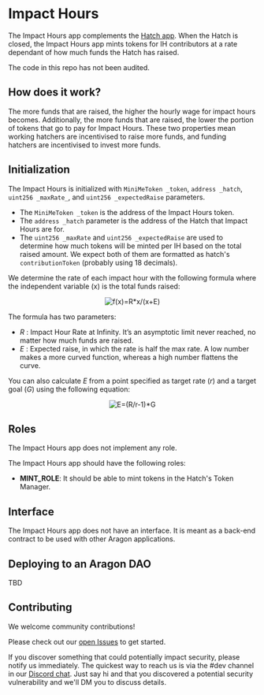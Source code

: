 # Impact Hours

The Impact Hours app complements the [Hatch app](https://github.com/commonsswarm/hatch-app). When the Hatch is closed, the Impact Hours app mints tokens for IH contributors at a rate dependant of how much funds the Hatch has raised.

The code in this repo has not been audited.

## How does it work?

The more funds that are raised, the higher the hourly wage for impact hours becomes. Additionally, the more funds that are raised, the lower the portion of tokens that go to pay for Impact Hours. These two properties mean working hatchers are incentivised to raise more funds, and funding hatchers are incentivised to invest more funds.

## Initialization

The Impact Hours is initialized with `MiniMeToken _token`, `address _hatch`, `uint256 _maxRate_`, and `uint256 _expectedRaise` parameters.
- The `MiniMeToken _token` is the address of the Impact Hours token.
- The `address _hatch` parameter is the address of the Hatch that Impact Hours are for.
- The `uint256 _maxRate` and `uint256 _expectedRaise` are used to determine how much tokens will be minted per IH based on the total raised amount. We expect both of them are formatted as hatch's `contributionToken` (probably using 18 decimals).

We determine the rate of each impact hour with the following formula where the independent variable (x) is the total funds raised:

<p align="center"><img alt="f(x)=R*x/(x+E)" src="https://render.githubusercontent.com/render/math?math=f(x)=R\frac{x}{x%2bE}" /></p>

The formula has two parameters:
* _R_ : Impact Hour Rate at Infinity. It’s an asymptotic limit never reached, no matter how much funds are raised.
* _E_ : Expected raise, in which the rate is half the max rate. A low number makes a more curved function, whereas a high number flattens the curve.

You can also calculate _E_ from a point specified as target rate (_r_) and a target goal (_G_) using the following equation:

<p align="center"><img alt="E=(R/r-1)*G" src="https://render.githubusercontent.com/render/math?math=E=\left(\frac{R}{r}-1\right)G" /></p>

## Roles

The Impact Hours app does not implement any role.

The Impact Hours app should have the following roles:
- **MINT_ROLE**: It should be able to mint tokens in the Hatch's Token Manager.

## Interface

The Impact Hours app does not have an interface. It is meant as a back-end contract to be used with other Aragon applications.

## Deploying to an Aragon DAO

TBD

## Contributing

We welcome community contributions!

Please check out our [open Issues](https://github.com/TECommons/impact-hours-app/issues) to get started.

If you discover something that could potentially impact security, please notify us immediately. The quickest way to reach us is via the #dev channel in our [Discord chat](https://discord.gg/n58U4hA). Just say hi and that you discovered a potential security vulnerability and we'll DM you to discuss details.
